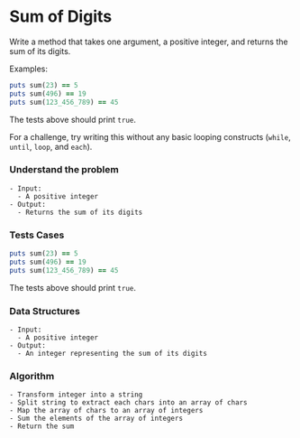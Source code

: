 # Sum of Digits

Write a method that takes one argument, a positive integer, and returns the sum of its digits.

Examples:

```ruby
puts sum(23) == 5
puts sum(496) == 19
puts sum(123_456_789) == 45
```

The tests above should print `true`.

For a challenge, try writing this without any basic looping constructs (`while`, `until`, `loop`, and `each`).



### Understand the problem

```
- Input:
  - A positive integer
- Output:
  - Returns the sum of its digits
```

### Tests Cases

```ruby
puts sum(23) == 5
puts sum(496) == 19
puts sum(123_456_789) == 45
```

The tests above should print `true`.

### Data Structures

```
- Input:
  - A positive integer
- Output:
  - An integer representing the sum of its digits
```

### Algorithm

```
- Transform integer into a string
- Split string to extract each chars into an array of chars
- Map the array of chars to an array of integers
- Sum the elements of the array of integers
- Return the sum
```
